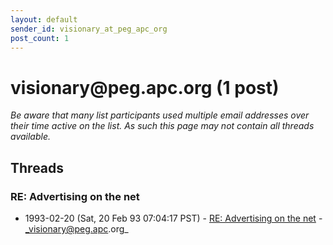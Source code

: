 ```yaml
---
layout: default
sender_id: visionary_at_peg_apc_org
post_count: 1
---
```


# visionary<span>@</span>peg.apc.org (1 post)

_Be aware that many list participants used multiple email addresses over their time active on the list. As such this page may not contain all threads available._

## Threads

### RE: Advertising on the net
+ 1993-02-20 (Sat, 20 Feb 93 07:04:17 PST) - [RE: Advertising on the net](/archive/1993/02/312bdc680667d62779a03881cc255bde01075d31b975714c20b3725b21c02d37) - _visionary@peg.apc.org_

